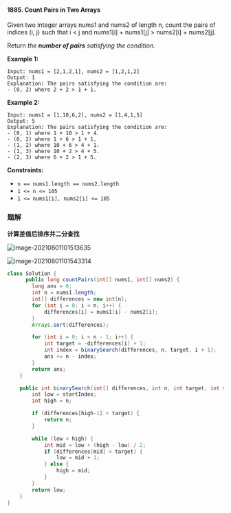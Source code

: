 #### 1885. Count Pairs in Two Arrays

Given two integer arrays nums1 and nums2 of length n, count the pairs of indices (i, j) such that i < j and nums1[i] + nums1[j] > nums2[i] + nums2[j].

Return *the **number of pairs** satisfying the condition.*

**Example 1:**

```shell
Input: nums1 = [2,1,2,1], nums2 = [1,2,1,2]
Output: 1
Explanation: The pairs satisfying the condition are:
- (0, 2) where 2 + 2 > 1 + 1.
```

**Example 2:**

```shell
Input: nums1 = [1,10,6,2], nums2 = [1,4,1,5]
Output: 5
Explanation: The pairs satisfying the condition are:
- (0, 1) where 1 + 10 > 1 + 4.
- (0, 2) where 1 + 6 > 1 + 1.
- (1, 2) where 10 + 6 > 4 + 1.
- (1, 3) where 10 + 2 > 4 + 5.
- (2, 3) where 6 + 2 > 1 + 5.
```

**Constraints:**

- `n == nums1.length == nums2.length`
- `1 <= n <= 105`
- `1 <= nums1[i], nums2[i] <= 105`

### 题解

**计算差值后排序并二分查找**

![image-20210801101513635](http://gitlab.wsh-study.com/xp-study/LeeteCode/blob/master/二分查找/images/CountPairsinTwoArrays/1.jpg)

![image-20210801101543314](http://gitlab.wsh-study.com/xp-study/LeeteCode/blob/master/二分查找/images/CountPairsinTwoArrays/2.jpg)

```java
class Solution {
      public long countPairs(int[] nums1, int[] nums2) {
        long ans = 0;
        int n = nums1.length;
        int[] differences = new int[n];
        for (int i = 0; i < n; i++) {
            differences[i] = nums1[i] - nums2[i];
        }
        Arrays.sort(differences);

        for (int i = 0; i < n - 1; i++) {
            int target = -differences[i] + 1;
            int index = binarySearch(differences, n, target, i + 1);
            ans += n - index;
        }
        return ans;
    }

    public int binarySearch(int[] differences, int n, int target, int startIndex) {
        int low = startIndex;
        int high = n;

        if (differences[high-1] < target) {
            return n;
        }

        while (low < high) {
            int mid = low + (high - low) / 2;
            if (differences[mid] < target) {
                low = mid + 1;
            } else {
                high = mid;
            }
        }
        return low;
    }
}
```

